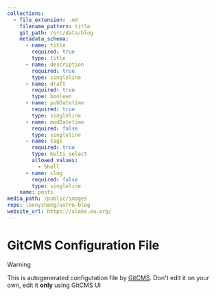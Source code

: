 ```yaml
---
collections:
  - file_extension: .md
    filename_pattern: title
    git_path: /src/data/blog
    metadata_schema:
      - name: title
        required: true
        type: title
      - name: description
        required: true
        type: singleline
      - name: draft
        required: true
        type: boolean
      - name: pubDatetime
        required: true
        type: singleline
      - name: modDatetime
        required: false
        type: singleline
      - name: tags
        required: true
        type: multi_select
        allowed_values:
          - Shell
      - name: slug
        required: false
        type: singleline
    name: posts
media_path: /public/images
repo: loonyzhang/astro-blog
website_url: https://xlabs.eu.org/
---
```

# GitCMS Configuration File
> [!WARNING]
> This is autogenerated configutation file by [GitCMS](https://gitcms.blog). Don't edit it on your own, edit it **only** using GitCMS UI
